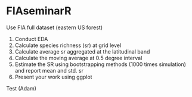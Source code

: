 # FIAseminarR
Use FIA full dataset (eastern US forest) 
1. Conduct EDA
2. Calculate species richness (sr) at grid level
3. Calculate average sr aggregated at the latitudinal band
4. Calculate the moving average at 0.5 degree interval
5. Estimate the SR using bootstrapping methods (1000 times simulation) and report mean and std. sr
6. Present your work using ggplot 

Test (Adam)